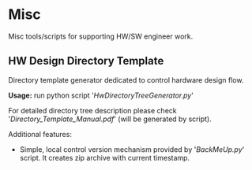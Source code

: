 # Misc
Misc tools/scripts for supporting HW/SW engineer work.

## HW Design Directory Template
Directory template generator dedicated to control hardware design flow.

**Usage:** run python script '*HwDirectoryTreeGenerator.py*' 

For detailed directory tree description please check '*Directory_Template_Manual.pdf*' (will be generated by script).

Additional features:
* Simple, local control version mechanism provided by '*BackMeUp.py*' script. It creates zip archive with current timestamp.

